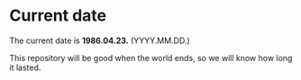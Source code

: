 # Current date

The current date is **1986.04.23.** (YYYY.MM.DD.)

This repository will be good when the world ends, so we will know how long it lasted.